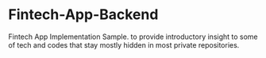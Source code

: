 # Fintech-App-Backend
Fintech App Implementation Sample.  to provide introductory insight to some of tech and codes that stay mostly hidden in most private repositories.
